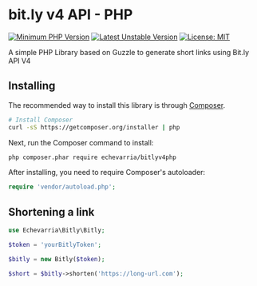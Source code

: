 # bit.ly v4 API - PHP

[![Minimum PHP Version](https://img.shields.io/badge/PHP-%3E%3D%207.1-blue.svg)](https://packagist.org/packages/echevarria/bitlyv4php)
[![Latest Unstable Version](https://img.shields.io/badge/version-v1.0.0-orange.svg)](https://packagist.org/packages/echevarria/bitlyv4php)
[![License: MIT](https://img.shields.io/badge/License-MIT-yellow.svg)](https://opensource.org/licenses/MIT)

A simple PHP Library based on Guzzle to generate short links using Bit.ly API V4

## Installing

The recommended way to install this library is through
[Composer](http://getcomposer.org).

```bash
# Install Composer
curl -sS https://getcomposer.org/installer | php
```

Next, run the Composer command to install:

```bash
php composer.phar require echevarria/bitlyv4php
```

After installing, you need to require Composer's autoloader:

```php
require 'vendor/autoload.php';
```

## Shortening a link

```php
use Echevarria\Bitly\Bitly;

$token = 'yourBitlyToken';

$bitly = new Bitly($token);

$short = $bitly->shorten('https://long-url.com');
```
